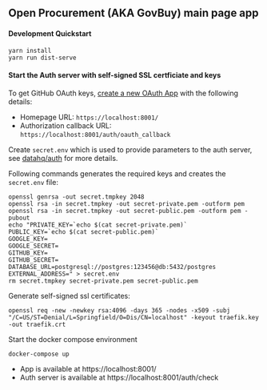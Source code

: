 ## Open Procurement (AKA GovBuy) main page app

#### Development Quickstart

```
yarn install
yarn run dist-serve
```

#### Start the Auth server with self-signed SSL certficiate and keys

To get GitHub OAuth keys, [create a new OAuth App](https://github.com/settings/applications) with the following details:
* Homepage URL: `https://localhost:8001/`
* Authorization callback URL: `https://localhost:8001/auth/oauth_callback`

Create `secret.env` which is used to provide parameters to the auth server, see [datahq/auth](https://github.com/datahq/auth) for more details.

Following commands generates the required keys and creates the `secret.env` file:

```
openssl genrsa -out secret.tmpkey 2048
openssl rsa -in secret.tmpkey -out secret-private.pem -outform pem
openssl rsa -in secret.tmpkey -out secret-public.pem -outform pem -pubout
echo "PRIVATE_KEY=`echo $(cat secret-private.pem)`
PUBLIC_KEY=`echo $(cat secret-public.pem)`
GOOGLE_KEY=
GOOGLE_SECRET=
GITHUB_KEY=
GITHUB_SECRET=
DATABASE_URL=postgresql://postgres:123456@db:5432/postgres
EXTERNAL_ADDRESS=" > secret.env
rm secret.tmpkey secret-private.pem secret-public.pem
```

Generate self-signed ssl certificates:

```
openssl req -new -newkey rsa:4096 -days 365 -nodes -x509 -subj "/C=US/ST=Denial/L=Springfield/O=Dis/CN=localhost" -keyout traefik.key -out traefik.crt
```

Start the docker compose environment

```
docker-compose up
```

* App is available at https://localhost:8001/
* Auth server is available at https://localhost:8001/auth/check
